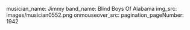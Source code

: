 musician_name: Jimmy
band_name: Blind Boys Of Alabama
img_src: images/musician0552.png
onmouseover_src: 
pagination_pageNumber: 1942